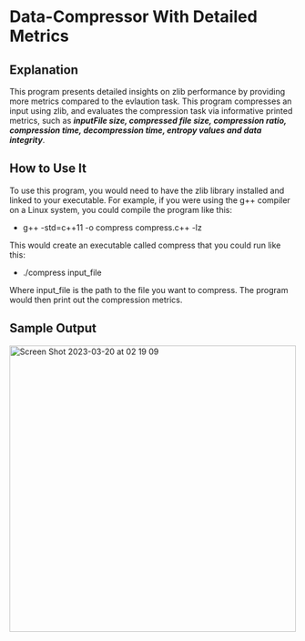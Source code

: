 # Data-Compressor With Detailed Metrics

## Explanation
This program presents detailed insights on zlib performance by providing more metrics compared to the evlaution task.
This program compresses an input using zlib, and evaluates the compression task via informative printed metrics, such as **_inputFile size, compressed file size, compression ratio, compression time, decompression time, entropy values and data integrity_**.

## How to Use It
To use this program, you would need to have the zlib library installed and linked to your executable. For example, if you were using the g++ compiler on a Linux system, you could compile the program like this:

* g++ -std=c++11 -o compress compress.c++ -lz


This would create an executable called compress that you could run like this:

* ./compress input_file

Where input_file is the path to the file you want to compress. The program would then print out the compression metrics.

## Sample Output
<img width="503" alt="Screen Shot 2023-03-20 at 02 19 09" src="https://user-images.githubusercontent.com/63503839/226222446-09bddc0b-ecd2-45d6-bcba-1f971dd93f1d.png">
